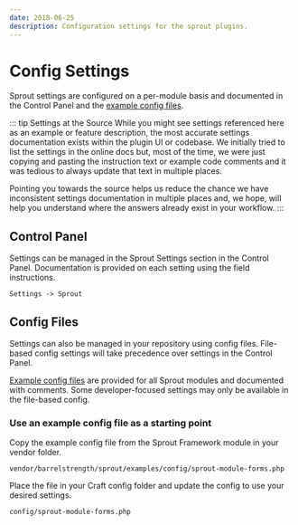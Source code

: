 ```yaml
---
date: 2018-06-25
description: Configuration settings for the sprout plugins.
---
```


# Config Settings

Sprout settings are configured on a per-module basis and documented in the Control Panel and the [example config files](https://github.com/barrelstrength/craft-sprout/tree/v4/examples/config).

::: tip Settings at the Source
While you might see settings referenced here as an example or feature description, the most accurate settings documentation exists within the plugin UI or codebase. We initially tried to list the settings in the online docs but, most of the time, we were just copying and pasting the instruction text or example code comments and it was tedious to always update that text in multiple places.

Pointing you towards the source helps us reduce the chance we have inconsistent settings documentation in multiple places and, we hope, will help you understand where the answers already exist in your workflow.
:::


## Control Panel

Settings can be managed in the Sprout Settings section in the Control Panel. Documentation is provided on each setting using the field instructions.

```
Settings -> Sprout
```

## Config Files

Settings can also be managed in your repository using config files. File-based config settings will take precedence over settings in the Control Panel.

[Example config files](https://github.com/barrelstrength/craft-sprout/tree/v4/examples/config) are provided for all Sprout modules and documented with comments. Some developer-focused settings may only be available in the file-based config.

### Use an example config file as a starting point

Copy the example config file from the Sprout Framework module in your vendor folder.

```
vendor/barrelstrength/sprout/examples/config/sprout-module-forms.php
```

Place the file in your Craft config folder and update the config to use your desired settings.

```
config/sprout-module-forms.php
```


